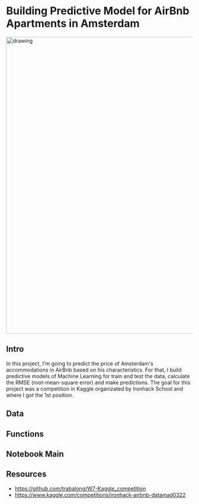 # Building Predictive Model for AirBnb Apartments in Amsterdam

<img src="https://nbviewer.org/github/Ironhack-Data-Madrid-Enero-2022/w7-Kaggle_competition/blob/main/img/Airbnb-inventory-travel-vaccinations.jpg" alt="drawing" width="800"/>

## Intro

In this project, I'm going to predict the price of Amsterdam's accommodations in AirBnb based on his characteristics. For that, I build predictive models of Machine Learning for train and test the data, calculate the RMSE (root-mean-square error) and make predictions.
The goal for this project was a competition in Kaggle organizated by Ironhack School and where I got the 1st position.

## Data

## Functions

## Notebook Main

## Resources
- https://github.com/trabalong/W7-Kaggle_competition
- https://www.kaggle.com/competitions/ironhack-airbnb-datamad0322
